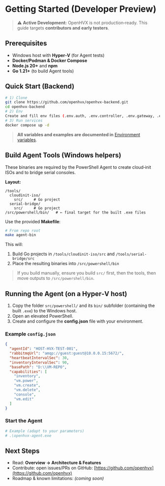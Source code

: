 # Getting Started (Developer Preview)

> ⚠️ **Active Development:** OpenHVX is not production‑ready. This guide targets **contributors and early testers**.

## Prerequisites

- Windows host with **Hyper‑V** (for Agent tests)
- **Docker/Podman & Docker Compose**
- **Node.js 20+** and **npm**
- **Go 1.21+** (to build Agent tools)

## Quick Start (Backend)

```bash
# 1) Clone
git clone https://github.com/openhvx/openhvx-backend.git
cd openhvx-backend
# 2) Env
Create and fill env files (.env.auth, .env.controller, .env.gateway, .env.ws)
# 3) Run services
docker compose up -d

```

> **All variables and examples are documented in** [Environment variables](https://openhvx.org/docs/environment-variables.html).

## Build Agent Tools (Windows helpers)

These binaries are required by the PowerShell Agent to create cloud‑init ISOs and to bridge serial consoles.

**Layout:**

```
/tools/
  cloudinit-iso/
    src/     # Go project
  serial-bridge/
    src/     # Go project
/src/powershell/bin/   # ← final target for the built .exe files
```

Use the provided **Makefile**:

```bash
# From repo root
make agent-bin
```

This will:

1. Build Go projects in `/tools/cloudinit-iso/src` and `/tools/serial-bridge/src`
2. Place the resulting binaries into `/src/powershell/bin`

> If you build manually, ensure you build `src/` first, then the tools, then move outputs to `/src/powershell/bin`.

## Running the Agent (on a Hyper‑V host)

1. Copy the folder `src/powershell/` and its `bin/` subfolder (containing the built `.exe`) to the Windows host.
2. Open an elevated PowerShell.
3. Create and configure the **config.json** file with your environment.

### Example `config.json`

```json
{
  "agentId": "HOST-HVX-TEST-001",
  "rabbitmqUrl": "amqp://guest:guest@10.0.0.15:5672/",
  "heartbeatIntervalSec": 30,
  "inventoryIntervalSec": 90,
  "basePath": "D:\\VM-REPO",
  "capabilities": [
    "inventory",
    "vm.power",
    "vm.create",
    "vm.delete",
    "console",
    "vm.edit"
  ]
}
```

### Start the Agent

```powershell
# Example (adapt to your parameters)
# .\openhvx-agent.exe
```

## Next Steps

- Read: **Overview → Architecture & Features**
- Contribute: open issues/PRs on GitHub: [https://github.com/openhvx](https://github.com/openhvx)
- Roadmap & known limitations: _(coming soon)_
